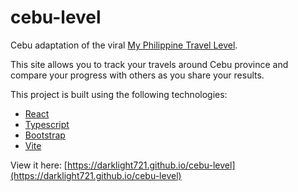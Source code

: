 # cebu-level

Cebu adaptation of the viral [My Philippine Travel Level](https://my-philippines-travel-level.com).

This site allows you to track your travels around Cebu province and compare your progress with others as you share your results.

This project is built using the following technologies:

- [React](https://react.dev)
- [Typescript](https://www.typescriptlang.org)
- [Bootstrap](https://getbootstrap.com)
- [Vite](https://vitejs.dev)

View it here: [https://darklight721.github.io/cebu-level](https://darklight721.github.io/cebu-level)
